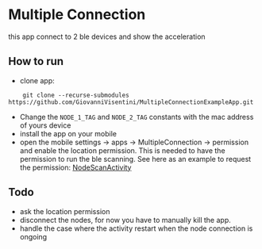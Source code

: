 # Multiple Connection

this app connect to 2 ble devices and show the acceleration

## How to run

 - clone app:

```
    git clone --recurse-submodules https://github.com/GiovanniVisentini/MultipleConnectionExampleApp.git
```

 - Change the `NODE_1_TAG` and `NODE_2_TAG` constants with the mac address of yours device
- install the app on your mobile
- open the mobile settings -> apps -> MultipleConnection -> permission and enable the location permission.
This is needed to have the permission to run the ble scanning. See here as an example to request the permission: [NodeScanActivity](https://github.com/STMicroelectronics/BlueSTSDK_Android/blob/master/BlueSTSDK/src/main/java/com/st/BlueSTSDK/Utils/NodeScanActivity.java)

## Todo
- ask the location permission
- disconnect the nodes, for now you have to manually kill the app.
- handle the case where the activity restart when the node connection is ongoing
